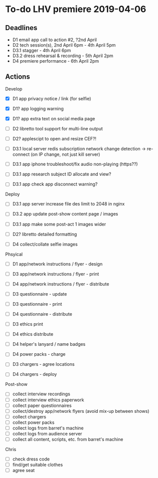 # To-do LHV premiere 2019-04-06

## Deadlines

- D1 email app call to action #2, ?2nd April
- D2 tech session(s), 2nd April 6pm - 4th April 5pm
- D3.1 stagger - 4th April 6pm
- D3.2 dress rehearsal & recording - 5th April 2pm
- D4 premiere performance - 6th April 2pm

## Actions

Develop

- [x] D1 app privacy notice / link (for selfie)
- [x] D1? app logging warning
- [x] D1? app extra text on social media page 

- [ ] D2 libretto tool support for multi-line output

- [ ] D2? applescipt to open and resize CEF?!

- [ ] D3.1 local server redis subscription network change detection -> re-connect (on IP change, not just kill server)

- [ ] D3.1 app iphone troubleshoot/fix audio non-playing (https??)
- [ ] D3.1 app research subject ID allocate and view?
- [ ] D3.1 app check app disconnect warning?

Deploy

- [ ] D3.1 app server increase file des limit to 2048 in nginx

- [ ] D3.2 app update post-show content page / images
- [ ] D3.1 app make some post-act 1 images wider

- [ ] D2? libretto detailed formatting

- [ ] D4 collect/collate selfie images


Phsyical

- [ ] D1 app/network instructions / flyer - design
- [ ] D3 app/network instructions / flyer - print
- [ ] D4 app/network instructions / flyer - distribute

- [ ] D3 questionnaire - update
- [ ] D3 questionnaire - print
- [ ] D4 questionnaire - distribute

- [ ] D3 ethics print
- [ ] D4 ethics distribute

- [ ] D4 helper's lanyard / name badges

- [ ] D4 power packs - charge
- [ ] D3 chargers - agree locations
- [ ] D4 chargers - deploy

Post-show

- [ ] collect interview recordings
- [ ] collect interview ethics paperwork
- [ ] collect paper questionnaires
- [ ] collect/destroy app/network flyers (avoid mix-up between shows)
- [ ] collect chargers
- [ ] collect power packs
- [ ] collect logs from barret's machine
- [ ] collect logs from audience server
- [ ] collect all content, scripts, etc. from barret's machine

Chris

- [ ] check dress code
- [ ] find/get suitable clothes
- [ ] agree seat
